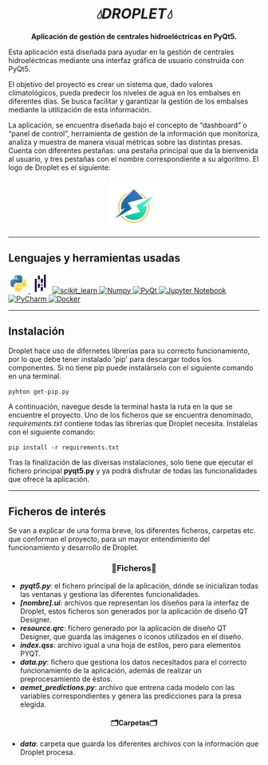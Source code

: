 
<h1 align="center"><b><i>💧DROPLET💧</i></b></h1>

<p align="center"><b>Aplicación de gestión de centrales hidroeléctricas en PyQt5.</b></p>

Esta aplicación está diseñada para ayudar en la gestión de centrales hidroeléctricas mediante una interfaz gráfica de usuario construida con PyQt5.

El objetivo del proyecto es crear un sistema que, dado valores climatológicos, pueda predecir los niveles de agua en los embalses en diferentes días. 
Se busca facilitar y garantizar la gestión de los embalses mediante la utilización de esta información.

La aplicación, se encuentra diseñada bajo el concepto de “dashboard” o “panel de control”, herramienta de gestión de la información que monitoriza, analiza y muestra de manera visual métricas sobre las distintas presas. 
Cuenta con diferentes pestañas: una pestaña principal que da la bienvenida al usuario, y tres pestañas con el nombre correspondiente a su algoritmo.
El logo de Droplet es el siguiente:
<div align="center">
  <img src="faseII_BlackHats/Droplet_icon.png" width="100" height="100">
</div>

<hr>

<h2>Lenguajes y herramientas usadas</h2>

<a href="https://www.python.org" target="_blank"> <img src="https://raw.githubusercontent.com/devicons/devicon/master/icons/python/python-original.svg" alt="python" width="40" height="40"/> </a>
<a href="https://pandas.pydata.org/" target="_blank" rel="noreferrer"> <img src="https://raw.githubusercontent.com/devicons/devicon/2ae2a900d2f041da66e950e4d48052658d850630/icons/pandas/pandas-original.svg" alt="pandas" width="40" height="40"/></a>
<a href="https://scikit-learn.org/" target="_blank" rel="noreferrer"><a href="https://scikit-learn.org/" target="_blank" rel="noreferrer"> <img src="https://upload.wikimedia.org/wikipedia/commons/0/05/Scikit_learn_logo_small.svg" alt="scikit_learn" width="40" height="40"/> </a>
<a href="https://numpy.org" target="_blank" rel="noreferrer"><img src="https://upload.wikimedia.org/wikipedia/commons/3/31/NumPy_logo_2020.svg" alt="Numpy" width="40" height="40"/> </a>
<a href="https://riverbankcomputing.com/software/pyqt/intro" target="_blank" rel="noreferrer"><img src="https://upload.wikimedia.org/wikipedia/commons/e/e6/Python_and_Qt.svg" alt="PyQt" width="40" height="40"/> </a>
<a href="https://jupyter.org" target="_blank" rel="noreferrer"><img src="https://upload.wikimedia.org/wikipedia/commons/3/38/Jupyter_logo.svg" alt="Jupyter Notebook" width="40" height="40"/> </a>
<a href="https://www.jetbrains.com/es-es/pycharm/" target="_blank" rel="noreferrer"><img src="https://upload.wikimedia.org/wikipedia/commons/1/1d/PyCharm_Icon.svg" alt="PyCharm" width="40" height="40"/> </a>
<a href="https://www.docker.com" target="_blank" rel="noreferrer"><img src="https://1000logos.net/wp-content/uploads/2021/11/Docker-Logo-2013.png" alt="Docker" width="40" height="40"/> </a>

<hr>

<h2>Instalación</h2>

<p>Droplet hace uso de difernetes librerías para su correcto funcionamiento, por lo que debe tener instalado 'pip' para descargar todos los componentes. Si no tiene pip
puede instalárselo con el siguiente comando en una terminal.</p>

```
pyhton get-pip.py
```

<p>A continuación, navegue desde la terminal hasta la ruta en la que se encuentre el proyecto. Uno de los ficheros que se encuentra denominado, 
<i>requirements.txt</i> contiene todas las librerías que Droplet necesita. Instálelas con el siguiente comando:</p>

```
pip install -r requirements.txt
```

<p>Tras la finalización de las diversas instalaciones, solo tiene que ejecutar el fichero principal <b>pyqt5.py</b> y ya podrá disfrutar de todas las 
funcionalidades que ofrece la aplicación.</p>

<hr>

<h2>Ficheros de interés</h2>
<p>Se van a explicar de una forma breve, los diferentes ficheros, carpetas etc. que conforman el proyecto, para un mayor entendimiento del funcionamiento y desarrollo
de Droplet.</p>

<h3 align="center">📑Ficheros📑</h3>

<ul>
  <li><b><i>pyqt5.py</i></b>: el fichero principal de la aplicación, dónde se inicializan todas las ventanas y gestiona las diferentes funcionalidades.</li>
  <li><b><i>[nombre].ui</i></b>: archivos que representan los diseños para la interfaz de Droplet, estos ficheros son generados por la aplicación de diseño QT Designer.</li>
  <li><b><i>resource.qrc</i></b>: fichero generado por la aplicación de diseño QT Designer, que guarda las imágenes o iconos utilizados en el diseño.</li>
  <li><b><i>index.qss</i></b>: archivo igual a una hoja de estilos, pero para elementos PYQT.</li>
  <li><b><i>data.py</i></b>: fichero que gestiona los datos necesitados para el correcto funcionamiento de la aplicación, además de realizar un preprocesamiento
  de éstos.</li>
  <li><b><i>aemet_predictions.py</i></b>: archivo que entrena cada modelo con las variables correspondientes y genera las predicciones para la presa elegida.</li>
</ul>

<h4 align="center">🗂Carpetas🗂</h4>

<ul>
  <li><b><i>data</i></b>: carpeta que guarda los diferentes archivos con la información que Droplet procesa.</li>
</ul>
